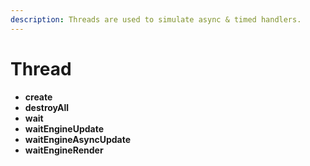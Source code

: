 ```yaml
---
description: Threads are used to simulate async & timed handlers.
---
```


# Thread

* **create**
* **destroyAll**
* **wait**
* **waitEngineUpdate**
* **waitEngineAsyncUpdate**
* **waitEngineRender**

